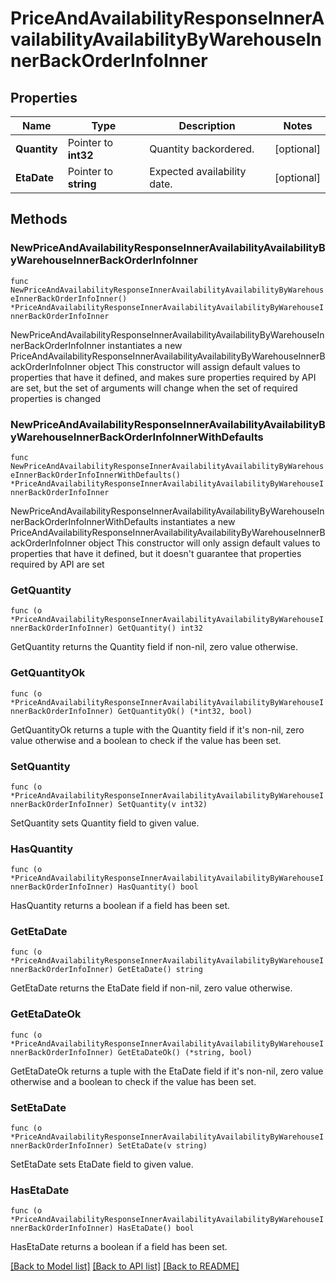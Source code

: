 # PriceAndAvailabilityResponseInnerAvailabilityAvailabilityByWarehouseInnerBackOrderInfoInner

## Properties

Name | Type | Description | Notes
------------ | ------------- | ------------- | -------------
**Quantity** | Pointer to **int32** | Quantity backordered. | [optional] 
**EtaDate** | Pointer to **string** | Expected availability date. | [optional] 

## Methods

### NewPriceAndAvailabilityResponseInnerAvailabilityAvailabilityByWarehouseInnerBackOrderInfoInner

`func NewPriceAndAvailabilityResponseInnerAvailabilityAvailabilityByWarehouseInnerBackOrderInfoInner() *PriceAndAvailabilityResponseInnerAvailabilityAvailabilityByWarehouseInnerBackOrderInfoInner`

NewPriceAndAvailabilityResponseInnerAvailabilityAvailabilityByWarehouseInnerBackOrderInfoInner instantiates a new PriceAndAvailabilityResponseInnerAvailabilityAvailabilityByWarehouseInnerBackOrderInfoInner object
This constructor will assign default values to properties that have it defined,
and makes sure properties required by API are set, but the set of arguments
will change when the set of required properties is changed

### NewPriceAndAvailabilityResponseInnerAvailabilityAvailabilityByWarehouseInnerBackOrderInfoInnerWithDefaults

`func NewPriceAndAvailabilityResponseInnerAvailabilityAvailabilityByWarehouseInnerBackOrderInfoInnerWithDefaults() *PriceAndAvailabilityResponseInnerAvailabilityAvailabilityByWarehouseInnerBackOrderInfoInner`

NewPriceAndAvailabilityResponseInnerAvailabilityAvailabilityByWarehouseInnerBackOrderInfoInnerWithDefaults instantiates a new PriceAndAvailabilityResponseInnerAvailabilityAvailabilityByWarehouseInnerBackOrderInfoInner object
This constructor will only assign default values to properties that have it defined,
but it doesn't guarantee that properties required by API are set

### GetQuantity

`func (o *PriceAndAvailabilityResponseInnerAvailabilityAvailabilityByWarehouseInnerBackOrderInfoInner) GetQuantity() int32`

GetQuantity returns the Quantity field if non-nil, zero value otherwise.

### GetQuantityOk

`func (o *PriceAndAvailabilityResponseInnerAvailabilityAvailabilityByWarehouseInnerBackOrderInfoInner) GetQuantityOk() (*int32, bool)`

GetQuantityOk returns a tuple with the Quantity field if it's non-nil, zero value otherwise
and a boolean to check if the value has been set.

### SetQuantity

`func (o *PriceAndAvailabilityResponseInnerAvailabilityAvailabilityByWarehouseInnerBackOrderInfoInner) SetQuantity(v int32)`

SetQuantity sets Quantity field to given value.

### HasQuantity

`func (o *PriceAndAvailabilityResponseInnerAvailabilityAvailabilityByWarehouseInnerBackOrderInfoInner) HasQuantity() bool`

HasQuantity returns a boolean if a field has been set.

### GetEtaDate

`func (o *PriceAndAvailabilityResponseInnerAvailabilityAvailabilityByWarehouseInnerBackOrderInfoInner) GetEtaDate() string`

GetEtaDate returns the EtaDate field if non-nil, zero value otherwise.

### GetEtaDateOk

`func (o *PriceAndAvailabilityResponseInnerAvailabilityAvailabilityByWarehouseInnerBackOrderInfoInner) GetEtaDateOk() (*string, bool)`

GetEtaDateOk returns a tuple with the EtaDate field if it's non-nil, zero value otherwise
and a boolean to check if the value has been set.

### SetEtaDate

`func (o *PriceAndAvailabilityResponseInnerAvailabilityAvailabilityByWarehouseInnerBackOrderInfoInner) SetEtaDate(v string)`

SetEtaDate sets EtaDate field to given value.

### HasEtaDate

`func (o *PriceAndAvailabilityResponseInnerAvailabilityAvailabilityByWarehouseInnerBackOrderInfoInner) HasEtaDate() bool`

HasEtaDate returns a boolean if a field has been set.


[[Back to Model list]](../README.md#documentation-for-models) [[Back to API list]](../README.md#documentation-for-api-endpoints) [[Back to README]](../README.md)


